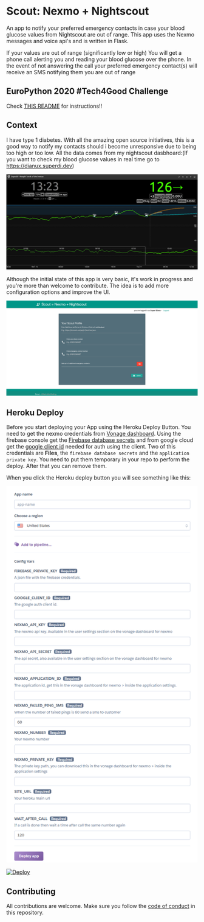 # Scout: Nexmo + Nightscout

An app to notify your preferred emergency contacts in case your blood glucose values from Nightscout are  out of range.
This app uses the Nexmo messages and voice api's and is written in Flask.

If your values are out of range (significantly low or high) You will get a phone call alerting you and reading your blood glucose over the phone. In the event of not answering the call your preferred emergency contact(s) will receive an SMS notifying them you are out of range

## EuroPython 2020 #Tech4Good Challenge

Check [THIS README](https://nexmo.dev/europython2020) for instructions!!


## Context

I have type 1 diabetes. With all the amazing open source initiatives, this is a good way to notify my contacts should i become unresponsive due to being too high or too low. All the data comes from my nightscout dasbhoard:(If you want to check my blood glucose values in real time go to https://dianux.superdi.dev)

![Nightscout Dashboard](nightscout.png)


Although the initial state of this app is very basic, it's work in progress and you're more than welcome to contribute. The idea is to add more configuration options and improve the UI.

![Scout Dashboard](dashboard.png)

## Heroku Deploy

Before you start deploying your App using the Heroku Deploy Button. You need to get the nexmo credentials from [Vonage dashboard](https://dashboard.nexmo.com/). Using the firebase console get the [Firebase database secrets](https://firebase.google.com/) and from google cloud get the [google client id](https://console.cloud.google.com/apis/credentials) needed for auth using the client. Two of this credentials are **Files**, the `firebase database secrets` and the `application private key`. You need to put them temporary in your repo to perform the deploy. After that you can remove them.

When you click the Heroku deploy button you will see something like this:

![Heroku deploy](HerokuDeployButton.PNG)

[![Deploy](https://www.herokucdn.com/deploy/button.svg)](https://heroku.com/deploy?template=https://github.com/melveg/nexmo-scout/tree/add-heroku-deploy-button-readme)

## Contributing

All contributions are welcome. Make sure you follow the [code of conduct](CODE_OF_CONDUCT.MD) in this repository. 